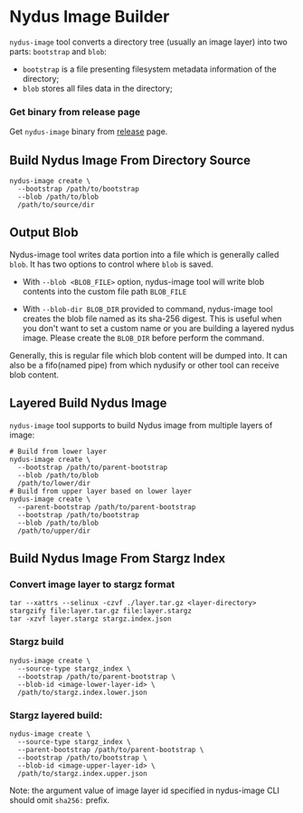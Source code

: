 # Nydus Image Builder

`nydus-image` tool converts a directory tree (usually an image layer) into two parts: `bootstrap` and `blob`:

- `bootstrap` is a file presenting filesystem metadata information of the directory;
- `blob` stores all files data in the directory;

### Get binary from release page

Get `nydus-image` binary from [release](https://github.com/dragonflyoss/image-service/releases/latest) page.

## Build Nydus Image From Directory Source

```shell
nydus-image create \
  --bootstrap /path/to/bootstrap
  --blob /path/to/blob
  /path/to/source/dir
```

## Output Blob

Nydus-image tool writes data portion into a file which is generally called `blob`. It has two options to control where `blob` is saved.

- With `--blob <BLOB_FILE>` option, nydus-image tool will write blob contents into the custom file path `BLOB_FILE`

- With `--blob-dir BLOB_DIR` provided to command, nydus-image tool creates the blob file named as its sha-256 digest. This is useful when you don't want to set a custom name or you are building a layered nydus image. Please create the `BLOB_DIR` before perform the command.

Generally, this is regular file which blob content will be dumped into. It can also be a fifo(named pipe) from which nydusify or other tool can receive blob content.

## Layered Build Nydus Image

`nydus-image` tool supports to build Nydus image from multiple layers of image:

```shell
# Build from lower layer
nydus-image create \
  --bootstrap /path/to/parent-bootstrap
  --blob /path/to/blob
  /path/to/lower/dir
# Build from upper layer based on lower layer
nydus-image create \
  --parent-bootstrap /path/to/parent-bootstrap
  --bootstrap /path/to/bootstrap
  --blob /path/to/blob
  /path/to/upper/dir
```

## Build Nydus Image From Stargz Index

### Convert image layer to stargz format

```shell
tar --xattrs --selinux -czvf ./layer.tar.gz <layer-directory>
stargzify file:layer.tar.gz file:layer.stargz
tar -xzvf layer.stargz stargz.index.json
```

### Stargz build

```shell
nydus-image create \
  --source-type stargz_index \
  --bootstrap /path/to/parent-bootstrap \
  --blob-id <image-lower-layer-id> \
  /path/to/stargz.index.lower.json
```

### Stargz layered build:

```shell
nydus-image create \
  --source-type stargz_index \
  --parent-bootstrap /path/to/parent-bootstrap \
  --bootstrap /path/to/bootstrap \
  --blob-id <image-upper-layer-id> \
  /path/to/stargz.index.upper.json
```

Note: the argument value of image layer id specified in nydus-image CLI should omit `sha256:` prefix.
